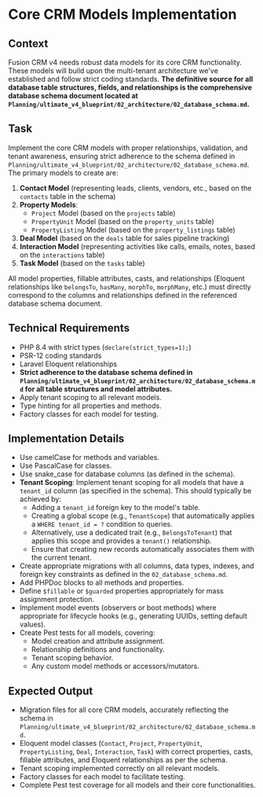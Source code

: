 # Core CRM Models Implementation

## Context
Fusion CRM v4 needs robust data models for its core CRM functionality. These models will build upon the multi-tenant architecture we've established and follow strict coding standards. **The definitive source for all database table structures, fields, and relationships is the comprehensive database schema document located at `Planning/ultimate_v4_blueprint/02_architecture/02_database_schema.md`.**

## Task
Implement the core CRM models with proper relationships, validation, and tenant awareness, ensuring strict adherence to the schema defined in `Planning/ultimate_v4_blueprint/02_architecture/02_database_schema.md`. The primary models to create are:

1.  **Contact Model** (representing leads, clients, vendors, etc., based on the `contacts` table in the schema)
2.  **Property Models**:
    *   `Project` Model (based on the `projects` table)
    *   `PropertyUnit` Model (based on the `property_units` table)
    *   `PropertyListing` Model (based on the `property_listings` table)
3.  **Deal Model** (based on the `deals` table for sales pipeline tracking)
4.  **Interaction Model** (representing activities like calls, emails, notes, based on the `interactions` table)
5.  **Task Model** (based on the `tasks` table)

All model properties, fillable attributes, casts, and relationships (Eloquent relationships like `belongsTo`, `hasMany`, `morphTo`, `morphMany`, etc.) must directly correspond to the columns and relationships defined in the referenced database schema document.

## Technical Requirements
- PHP 8.4 with strict types (`declare(strict_types=1);`)
- PSR-12 coding standards
- Laravel Eloquent relationships
- **Strict adherence to the database schema defined in `Planning/ultimate_v4_blueprint/02_architecture/02_database_schema.md` for all table structures and model attributes.**
- Apply tenant scoping to all relevant models.
- Type hinting for all properties and methods.
- Factory classes for each model for testing.

## Implementation Details
- Use camelCase for methods and variables.
- Use PascalCase for classes.
- Use snake_case for database columns (as defined in the schema).
- **Tenant Scoping**: Implement tenant scoping for all models that have a `tenant_id` column (as specified in the schema). This should typically be achieved by:
    - Adding a `tenant_id` foreign key to the model's table.
    - Creating a global scope (e.g., `TenantScope`) that automatically applies a `WHERE tenant_id = ?` condition to queries.
    - Alternatively, use a dedicated trait (e.g., `BelongsToTenant`) that applies this scope and provides a `tenant()` relationship.
    - Ensure that creating new records automatically associates them with the current tenant.
- Create appropriate migrations with all columns, data types, indexes, and foreign key constraints as defined in the `02_database_schema.md`.
- Add PHPDoc blocks to all methods and properties.
- Define `$fillable` or `$guarded` properties appropriately for mass assignment protection.
- Implement model events (observers or boot methods) where appropriate for lifecycle hooks (e.g., generating UUIDs, setting default values).
- Create Pest tests for all models, covering:
    - Model creation and attribute assignment.
    - Relationship definitions and functionality.
    - Tenant scoping behavior.
    - Any custom model methods or accessors/mutators.

## Expected Output
- Migration files for all core CRM models, accurately reflecting the schema in `Planning/ultimate_v4_blueprint/02_architecture/02_database_schema.md`.
- Eloquent model classes (`Contact`, `Project`, `PropertyUnit`, `PropertyListing`, `Deal`, `Interaction`, `Task`) with correct properties, casts, fillable attributes, and Eloquent relationships as per the schema.
- Tenant scoping implemented correctly on all relevant models.
- Factory classes for each model to facilitate testing.
- Complete Pest test coverage for all models and their core functionalities.

